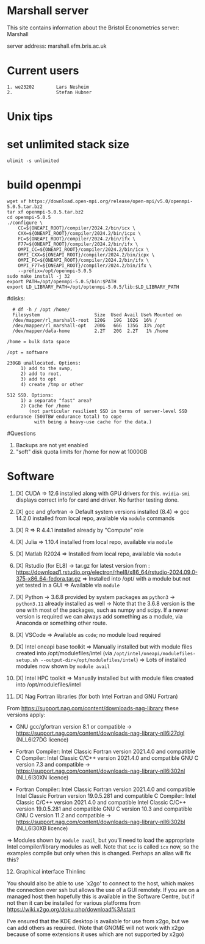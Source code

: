 # Marshall server
This site contains information about the Bristol Econometrics server: Marshall

server address:    marshall.efm.bris.ac.uk

# Current users
````
1. we23202        Lars Nesheim
2.                Stefan Hubner
````

# Unix tips

# set unlimited stack size
````
ulimit -s unlimited
````
# build openmpi
````
wget xf https://download.open-mpi.org/release/open-mpi/v5.0/openmpi-5.0.5.tar.bz2
tar xf openmpi-5.0.5.tar.bz2
cd openmpi-5.0.5
./configure \
    CC=${ONEAPI_ROOT}/compiler/2024.2/bin/icx \
    CXX=${ONEAPI_ROOT}/compiler/2024.2/bin/icpx \
    FC=${ONEAPI_ROOT}/compiler/2024.2/bin/ifx \
    F77=${ONEAPI_ROOT}/compiler/2024.2/bin/ifx \
    OMPI_CC=${ONEAPI_ROOT}/compiler/2024.2/bin/icx \
    OMPI_CXX=${ONEAPI_ROOT}/compiler/2024.2/bin/icpx \
    OMPI_FC=${ONEAPI_ROOT}/compiler/2024.2/bin/ifx \
    OMPI_F77=${ONEAPI_ROOT}/compiler/2024.2/bin/ifx \
    --prefix=/opt/openmpi-5.0.5
sudo make install -j 32 
export PATH=/opt/openmpi-5.0.5/bin:$PATH
export LD_LIBRARY_PATH=/opt/optenmpi-5.0.5/lib:$LD_LIBRARY_PATH
````

#disks:
````
  # df -h / /opt /home/
  Filesystem                    Size  Used Avail Use% Mounted on
  /dev/mapper/rl_marshall-root  120G   19G  102G  16% /
  /dev/mapper/rl_marshall-opt   200G   66G  135G  33% /opt
  /dev/mapper/data-home         2.2T   20G  2.2T   1% /home

/home = bulk data space

/opt = software

230GB unallocated. Options: 
     1) add to the swap,
     2) add to root,
     3) add to opt
     4) create /tmp or other

512 SSD. Options:
     1) a separate "fast" area?
     2) Cache for /home
        (not particular resilient SSD in terms of server-level SSD endurance (500TBW endurance total) to cope
          with being a heavy-use cache for the data.)
````

#Questions
1. Backups are not yet enabled
2. "soft" disk quota limits for /home for now at 1000GB


# Software
1.  [X] CUDA
  => 12.6 installed along with GPU drivers for this.
  `nvidia-smi` displays correct info for card and driver.
  No further testing done.

2. [X] gcc and gfortran
  -> Default system versions installed (8.4)
  => gcc 14.2.0 installed from local repo, available via `module` commands

3. [X] R
  => R 4.4.1 installed already by "Compute" role

4. [X] Julia
  => 1.10.4 installed from local repo, available via `module`

5. [X] Matlab R2024
  => Installed from local repo, available via `module`

6. [X] Rstudio (for EL8)
  -> tar.gz for latest version from : https://download1.rstudio.org/electron/rhel8/x86_64/rstudio-2024.09.0-375-x86_64-fedora.tar.gz
  => Installed into /opt/ with a module but not yet tested in a GUI
  => Available via `module`

7. [X] Python
  -> 3.6.8 provided by system packages as `python3`
  -> `python3.11` already installed as well
  -> Note that the 3.6.8 version is the one with most of the packages,
  such as numpy and scipy.  If a newer version is required we can always
  add something as a module, via Anaconda or something other route.

8. [X] VSCode
  => Available as `code`; no module load required

9. [X] Intel oneapi base toolkit
  => Manually installed but with module files created into /opt/modulefiles/intel
  (via `/opt/intel/oneapi/modulefiles-setup.sh --output-dir=/opt/modulefiles/intel`)
  => Lots of installed modules now shown by `module avail`

10. [X] Intel HPC toolkit
  => Manually installed but with module files created into /opt/modulefiles/intel

11. [X] Nag Fortran libraries (for both Intel Fortran and GNU Fortran)

  From https://support.nag.com/content/downloads-nag-library these
  versions apply:

  + GNU gcc/gfortran version 8.1 or compatible
      -> https://support.nag.com/content/downloads-nag-library-nll6i27dgl (NLL6I27DG licence)

  + Fortran Compiler:    Intel Classic Fortran version 2021.4.0 and compatible
    C Compiler:  Intel Classic C/C++ version 2021.4.0 and compatible
    GNU C version 7.3 and compatible
      -> https://support.nag.com/content/downloads-nag-library-nll6i302nl (NLL6I30XN licence)

  + Fortran Compiler:    Intel Classic Fortran version 2021.4.0 and compatible
    Intel Classic Fortran version 19.0.5.281 and compatible
    C Compiler:  Intel Classic C/C++ version 2021.4.0 and compatible
    Intel Classic C/C++ version 19.0.5.281 and compatible
    GNU C version 10.3 and compatible
    GNU C version 11.2 and compatible
      -> https://support.nag.com/content/downloads-nag-library-nll6i302bl (NLL6I30XB licence)

  => Modules shown by `module avail`, but you'll need to load the
  appropriate Intel compiler/library modules as well.
  Note that `icc` is called `icx` now, so the examples compile but only
  when this is changed.  Perhaps an alias will fix this?

12. Graphical interface
    Thinlinc

    
You should also be able to use `x2go' to connect to the host, which
makes the connection over ssh but allows the use of a GUI remotely.
If you are on a managed host then hopefully this is available in the
Software Centre, but if not then it can be installed for various
platforms from https://wiki.x2go.org/doku.php/download%3Astart

I've ensured that the KDE desktop is available for use from x2go, but we
can add others as required.  (Note that GNOME will not work with x2go
because of some extensions it uses which are not supported by x2go)
